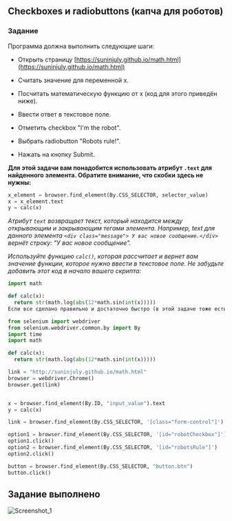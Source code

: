 ## Checkboxes и radiobuttons (капча для роботов)

### Задание


Программа должна выполнить следующие шаги:

- Открыть страницу [https://suninjuly.github.io/math.html](https://suninjuly.github.io/math.html)

- Считать значение для переменной x.
- Посчитать математическую функцию от x (код для этого приведён ниже).
- Ввести ответ в текстовое поле.
- Отметить checkbox "I'm the robot".
- Выбрать radiobutton "Robots rule!".
- Нажать на кнопку Submit.

__Для этой задачи вам понадобится использовать атрибут ```.text``` для найденного элемента. Обратите внимание, что скобки здесь не нужны:__

```python
x_element = browser.find_element(By.CSS_SELECTOR, selector_value)
x = x_element.text
y = calc(x)
```
_Атрибут ```text``` возвращает текст, который находится между открывающим и закрывающим тегами элемента. 
Например, text для данного элемента ```<div class="message"> У вас новое сообщение.</div>``` вернёт строку: "У вас новое сообщение"._

_Используйте функцию ```calc()```, которая рассчитает и вернет вам значение функции, 
которое нужно ввести в текстовое поле. Не забудьте добавить этот код в начало вашего скрипта:_

```python
import math

def calc(x):
  return str(math.log(abs(12*math.sin(int(x)))))
Если все сделано правильно и достаточно быстро (в этой задаче тоже есть ограничение по времени), вы увидите окно с числом.
```


```python
from selenium import webdriver
from selenium.webdriver.common.by import By
import time
import math

def calc(x):
  return str(math.log(abs(12*math.sin(int(x)))))

link = "http://suninjuly.github.io/math.html"
browser = webdriver.Chrome()
browser.get(link)


x = browser.find_element(By.ID, "input_value").text
y = calc(x)

link = browser.find_element(By.CSS_SELECTOR, '[class="form-control"]').send_keys(y)

option1 = browser.find_element(By.CSS_SELECTOR, '[id="robotCheckbox"]')
option1.click()
option2 = browser.find_element(By.CSS_SELECTOR, '[id="robotsRule"]')
option2.click()

button = browser.find_element(By.CSS_SELECTOR, "button.btn")
button.click()
```

## Задание выполнено
![Screenshot_1](https://user-images.githubusercontent.com/104720406/182222166-1e967c2e-a8d1-442e-a803-bf73da5c059b.png)
